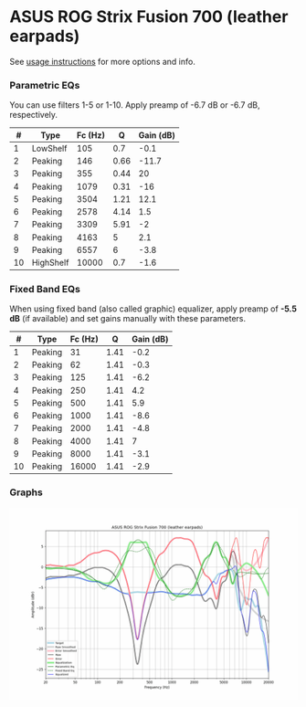 # ASUS ROG Strix Fusion 700 (leather earpads)
See [usage instructions](https://github.com/jaakkopasanen/AutoEq#usage) for more options and info.

### Parametric EQs
You can use filters 1-5 or 1-10. Apply preamp of -6.7 dB or -6.7 dB, respectively.

|   # | Type      |   Fc (Hz) |    Q |   Gain (dB) |
|-----|-----------|-----------|------|-------------|
|   1 | LowShelf  |       105 | 0.7  |        -0.1 |
|   2 | Peaking   |       146 | 0.66 |       -11.7 |
|   3 | Peaking   |       355 | 0.44 |        20   |
|   4 | Peaking   |      1079 | 0.31 |       -16   |
|   5 | Peaking   |      3504 | 1.21 |        12.1 |
|   6 | Peaking   |      2578 | 4.14 |         1.5 |
|   7 | Peaking   |      3309 | 5.91 |        -2   |
|   8 | Peaking   |      4163 | 5    |         2.1 |
|   9 | Peaking   |      6557 | 6    |        -3.8 |
|  10 | HighShelf |     10000 | 0.7  |        -1.6 |

### Fixed Band EQs
When using fixed band (also called graphic) equalizer, apply preamp of **-5.5 dB** (if available) and set gains manually with these parameters.

|   # | Type    |   Fc (Hz) |    Q |   Gain (dB) |
|-----|---------|-----------|------|-------------|
|   1 | Peaking |        31 | 1.41 |        -0.2 |
|   2 | Peaking |        62 | 1.41 |        -0.3 |
|   3 | Peaking |       125 | 1.41 |        -6.2 |
|   4 | Peaking |       250 | 1.41 |         4.2 |
|   5 | Peaking |       500 | 1.41 |         5.9 |
|   6 | Peaking |      1000 | 1.41 |        -8.6 |
|   7 | Peaking |      2000 | 1.41 |        -4.8 |
|   8 | Peaking |      4000 | 1.41 |         7   |
|   9 | Peaking |      8000 | 1.41 |        -3.1 |
|  10 | Peaking |     16000 | 1.41 |        -2.9 |

### Graphs
![](./ASUS%20ROG%20Strix%20Fusion%20700%20(leather%20earpads).png)
